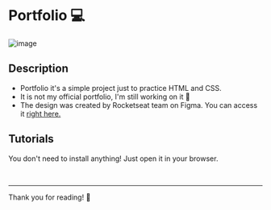 <h1>Portfolio 💻</h1>

![image](https://user-images.githubusercontent.com/72225117/167691885-75c5ccd6-2e73-44f2-b811-4167c83eb5de.png)

<h2>Description</h2>
<ul>
  <li>Portfolio it's a simple project just to practice HTML and CSS.</li>
  <li>It is not my official portfolio, I'm still working on it 👀</li>
  <li>The design was created by Rocketseat team on Figma. You can access it <a href="https://www.figma.com/file/x7GUrDXVzCOFpXzz59XFGQ">right here.</a></li>
</ul>

<h2>Tutorials</h2>
You don't need to install anything! Just open it in your browser.

<br> <hr>

Thank you for reading! 💜

